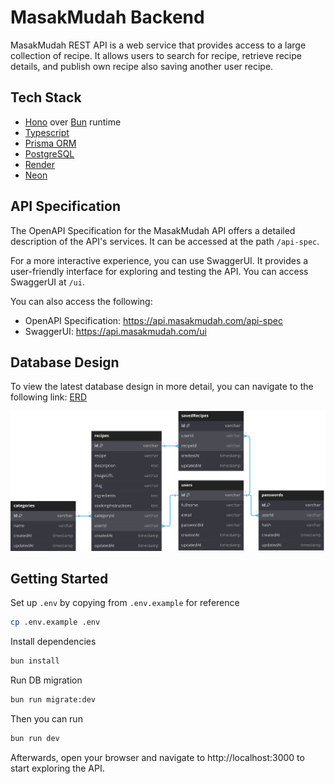 # MasakMudah Backend

MasakMudah REST API is a web service that provides access to a large collection of recipe. It allows users to search for recipe, retrieve recipe details, and publish own recipe also saving another user recipe.

## Tech Stack

- [Hono](https://hono.dev/) over [Bun](https://bun.sh/) runtime
- [Typescript](https://www.typescriptlang.org/)
- [Prisma ORM](https://www.prisma.io/)
- [PostgreSQL](https://www.postgresql.org/)
- [Render](https://render.com/)
- [Neon](https://neon.tech/)

## API Specification

The OpenAPI Specification for the MasakMudah API offers a detailed description of the API's services. It can be accessed at the path `/api-spec`.

For a more interactive experience, you can use SwaggerUI. It provides a user-friendly interface for exploring and testing the API. You can access SwaggerUI at `/ui`.

You can also access the following:

- OpenAPI Specification: https://api.masakmudah.com/api-spec
- SwaggerUI: https://api.masakmudah.com/ui

## Database Design

To view the latest database design in more detail, you can navigate to the following link: [ERD](https://dbdocs.io/masakmudah.com/masakmudah)

![ERD](./assets/erd.svg)

## Getting Started

Set up `.env` by copying from `.env.example` for reference

```sh
cp .env.example .env
```

Install dependencies

```sh
bun install
```

Run DB migration

```sh
bun run migrate:dev
```

Then you can run

```sh
bun run dev
```

Afterwards, open your browser and navigate to http://localhost:3000 to start exploring the API.
